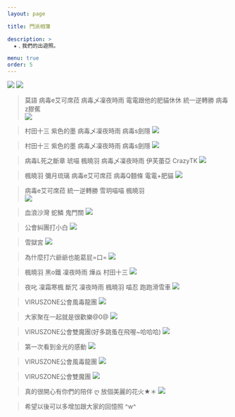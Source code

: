 ```yaml
---
layout: page

title: 門派相簿

description: >
  ★﹑我們的出遊照。

menu: true
order: 5
---
```


![](https://truth.bahamut.com.tw/s01/201507/1413e91b782670001600763b4c27b320.JPG)
![](https://truth.bahamut.com.tw/s01/201504/e34d2560b604bc49d3688579c66b4a92.JPG)

> 莫語  病毒e艾可席菈  病毒乄凜夜時雨  電電跟他的肥貓休休  統一逆轉勝  病毒z膠蕉  
![](https://truth.bahamut.com.tw/s01/201507/cc86aafe5c7e69421d396a0ed71df13a.JPG)

> 村田十三    紫色的墨    病毒乄凜夜時雨    病毒s劍隱
![](https://truth.bahamut.com.tw/s01/201507/b292e624ec8d36151715653f52f417a2.JPG)

> 村田十三    紫色的墨    病毒乄凜夜時雨    病毒s劍隱
![](https://truth.bahamut.com.tw/s01/201504/4708ad82eaf7af09768149d31764bfbc.JPG)

> 病毒L死之斷章   琥喵   楓曉羽   病毒乄凜夜時雨   伊芙蕾亞   CrazyTK
![](https://truth.bahamut.com.tw/s01/201507/bdf05c759884d55279f4578d7df3f2cd.JPG)

> 楓曉羽  彌月琉璃  病毒e艾可席菈  病毒Q麵條  電電+肥貓
![](https://truth.bahamut.com.tw/s01/201507/0c0c8ec7f857555dba00a74668441e0e.JPG)

> 病毒e艾可席菈  統一逆轉勝  雪玥喵喵  楓曉羽  
![](https://truth.bahamut.com.tw/s01/201507/bb2c46ec8b5c23ec0cad63382e2f8d0c.JPG)

> 血浪沙灣    蛇鱗    鬼門關
![](https://truth.bahamut.com.tw/s01/201507/79d941710826b599e143ef100f525eb7.JPG)

> 公會糾團打小白
![](https://truth.bahamut.com.tw/s01/201507/9a84057c80b6ddc5c30564786d57d8fb.JPG)

> 雪獄宮
![](https://truth.bahamut.com.tw/s01/201507/333cdc3440611c0612f78cda7f8068de.JPG)

> 為什麼打六爺爺也能葛屁=口=
![](https://truth.bahamut.com.tw/s01/201507/04546342af9c3a5580b13f4cb4ebd49e.JPG)

> 楓曉羽   黑o鐵  凜夜時雨  燁焱  村田十三
![](https://truth.bahamut.com.tw/s01/201507/cfccc0761711175269f4f37e173d4205.JPG)

> 夜叱  凜霜寒楓  斷咒  凜夜時雨  楓曉羽  喵忍  跑跑滑雪車
![](https://truth.bahamut.com.tw/s01/201507/cc0cc677865195108a0008131b81e81a.JPG)

> VIRUSZONE公會風毒龍團
![](https://truth.bahamut.com.tw/s01/201507/1cafb399319caad0a030faefa9ce809f.JPG)

> 大家聚在一起就是很歡樂@0@
![](https://truth.bahamut.com.tw/s01/201507/634b0e79420988c92e9e361fdfa5e783.JPG)

> VIRUSZONE公會雙魔團(好多跳蚤在飛喔~哈哈哈)
![](https://truth.bahamut.com.tw/s01/201507/14cc1eee7066635f9e95bcef8cdd9ff7.JPG)

> 第一次看到金光的感動
![](https://truth.bahamut.com.tw/s01/201507/454775a7fc856ace1a8644af855b19c1.JPG)

> VIRUSZONE公會風毒龍團
![](https://truth.bahamut.com.tw/s01/201507/a0fcc68ccd3d1fcfba11ce5a67485b36.JPG)

> VIRUSZONE公會雙魔團
![](https://truth.bahamut.com.tw/s01/201507/0d078b056f8bf5bf37b3f5ebeb2c55e1.JPG)

> 真的很開心有你們的陪伴 ღ 放個美麗的花火★＊
![](https://truth.bahamut.com.tw/s01/201507/f27e8aa45f4aa6a42a1f52ae565d8b7a.JPG)

> 希望以後可以多增加跟大家的回憶照 ^w^
